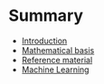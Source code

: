 # Summary

* [Introduction](README.md)
* [Mathematical basis](mathematical-basis.md)
* [Reference material](reference-material.md)
* [Machine Learning](machine-learning.md)

